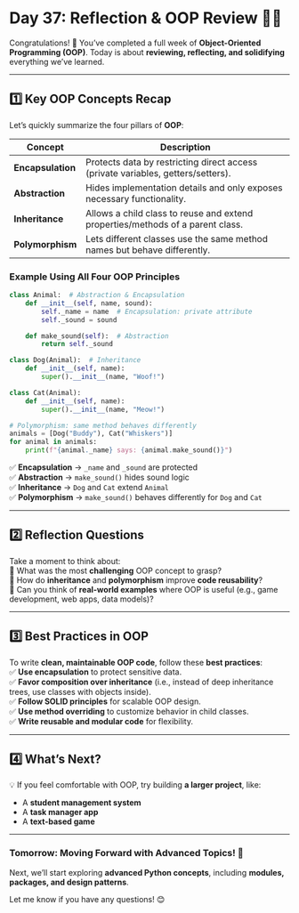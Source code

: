 # **Day 37: Reflection & OOP Review** 📝🐍  

Congratulations! 🎉 You’ve completed a full week of **Object-Oriented Programming (OOP)**. Today is about **reviewing, reflecting, and solidifying** everything we’ve learned.  

---

## **1️⃣ Key OOP Concepts Recap**
Let’s quickly summarize the four pillars of **OOP**:  

| Concept         | Description |
|----------------|------------|
| **Encapsulation** | Protects data by restricting direct access (private variables, getters/setters). |
| **Abstraction** | Hides implementation details and only exposes necessary functionality. |
| **Inheritance** | Allows a child class to reuse and extend properties/methods of a parent class. |
| **Polymorphism** | Lets different classes use the same method names but behave differently. |

### **Example Using All Four OOP Principles**
```python
class Animal:  # Abstraction & Encapsulation
    def __init__(self, name, sound):
        self._name = name  # Encapsulation: private attribute
        self._sound = sound

    def make_sound(self):  # Abstraction
        return self._sound

class Dog(Animal):  # Inheritance
    def __init__(self, name):
        super().__init__(name, "Woof!")

class Cat(Animal):
    def __init__(self, name):
        super().__init__(name, "Meow!")

# Polymorphism: same method behaves differently
animals = [Dog("Buddy"), Cat("Whiskers")]
for animal in animals:
    print(f"{animal._name} says: {animal.make_sound()}")
```
✅ **Encapsulation** → `_name` and `_sound` are protected  
✅ **Abstraction** → `make_sound()` hides sound logic  
✅ **Inheritance** → `Dog` and `Cat` extend `Animal`  
✅ **Polymorphism** → `make_sound()` behaves differently for `Dog` and `Cat`  

---

## **2️⃣ Reflection Questions**  
Take a moment to think about:  
🔹 What was the most **challenging** OOP concept to grasp?  
🔹 How do **inheritance** and **polymorphism** improve **code reusability**?  
🔹 Can you think of **real-world examples** where OOP is useful (e.g., game development, web apps, data models)?  

---

## **3️⃣ Best Practices in OOP**
To write **clean, maintainable OOP code**, follow these **best practices**:  
✅ **Use encapsulation** to protect sensitive data.  
✅ **Favor composition over inheritance** (i.e., instead of deep inheritance trees, use classes with objects inside).  
✅ **Follow SOLID principles** for scalable OOP design.  
✅ **Use method overriding** to customize behavior in child classes.  
✅ **Write reusable and modular code** for flexibility.  

---

## **4️⃣ What’s Next?**
💡 If you feel comfortable with OOP, try building **a larger project**, like:  
- A **student management system**  
- A **task manager app**  
- A **text-based game**  

---

### **Tomorrow: Moving Forward with Advanced Topics! 🚀**  
Next, we’ll start exploring **advanced Python concepts**, including **modules, packages, and design patterns**.  

Let me know if you have any questions! 😊